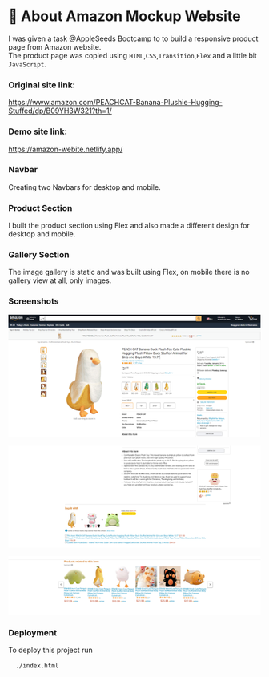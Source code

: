 # 🚀 About Amazon Mockup Website

I was given a task @AppleSeeds Bootcamp to to build a responsive product page from Amazon website.<br>
The product page was copied using `HTML`,`CSS`,`Transition`,`Flex` and a little bit `JavaScript`.

### Original site link:

https://www.amazon.com/PEACHCAT-Banana-Plushie-Hugging-Stuffed/dp/B09YH3W321?th=1/

### Demo site link:

https://amazon-webite.netlify.app/

### Navbar

Creating two Navbars for desktop and mobile.

### Product Section

I built the product section using Flex and also made a different design for desktop and mobile.

### Gallery Section

The image gallery is static and was built using Flex, on mobile there is no gallery view at all, only images.

### Screenshots

![Alt text](/Assets/img/PS_readme_png.PNG)

![plot](/Assets/img/PS_readme_2_png.PNG)

![plot](/Assets/img/PS_readme_3_png.PNG)

### Deployment

To deploy this project run

```bash
  ./index.html
```
